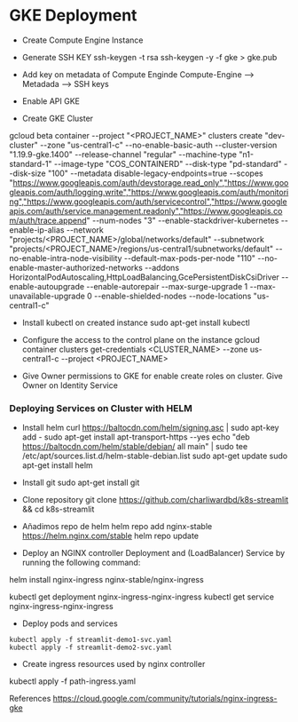 # GKE Deployment
- Create Compute Engine Instance

- Generate SSH KEY
  ssh-keygen -t rsa
  ssh-keygen -y -f gke > gke.pub

- Add key on metadata of Compute Enginde
    Compute-Engine --> Metadada --> SSH keys

- Enable API GKE

- Create GKE Cluster

gcloud beta container --project "<PROJECT_NAME>" clusters create "dev-cluster" --zone "us-central1-c" --no-enable-basic-auth --cluster-version "1.19.9-gke.1400" --release-channel "regular" --machine-type "n1-standard-1" --image-type "COS_CONTAINERD" --disk-type "pd-standard" --disk-size "100" --metadata disable-legacy-endpoints=true --scopes "https://www.googleapis.com/auth/devstorage.read_only","https://www.googleapis.com/auth/logging.write","https://www.googleapis.com/auth/monitoring","https://www.googleapis.com/auth/servicecontrol","https://www.googleapis.com/auth/service.management.readonly","https://www.googleapis.com/auth/trace.append" --num-nodes "3" --enable-stackdriver-kubernetes --enable-ip-alias --network "projects/<PROJECT_NAME>/global/networks/default" --subnetwork "projects/<PROJECT_NAME>/regions/us-central1/subnetworks/default" --no-enable-intra-node-visibility --default-max-pods-per-node "110" --no-enable-master-authorized-networks --addons HorizontalPodAutoscaling,HttpLoadBalancing,GcePersistentDiskCsiDriver --enable-autoupgrade --enable-autorepair --max-surge-upgrade 1 --max-unavailable-upgrade 0 --enable-shielded-nodes --node-locations "us-central1-c"


- Install kubectl on created instance
sudo apt-get install kubectl

- Configure the access to the control plane on the instance
gcloud container clusters get-credentials <CLUSTER_NAME> --zone us-central1-c --project <PROJECT_NAME>

- Give Owner permissions to GKE for enable create roles on cluster. 
    Give Owner on Identity Service


### Deploying Services on Cluster with HELM

- Install helm 
curl https://baltocdn.com/helm/signing.asc | sudo apt-key add -
sudo apt-get install apt-transport-https --yes
echo "deb https://baltocdn.com/helm/stable/debian/ all main" | sudo tee /etc/apt/sources.list.d/helm-stable-debian.list
sudo apt-get update
sudo apt-get install helm

- Install git 
sudo apt-get install git

- Clone repository
git clone https://github.com/charliwardbd/k8s-streamlit && cd k8s-streamlit


- Añadimos repo de helm
helm repo add nginx-stable https://helm.nginx.com/stable
helm repo update

- Deploy an NGINX controller Deployment and (LoadBalancer) Service by running the following command:

helm install nginx-ingress nginx-stable/nginx-ingress

kubectl get deployment nginx-ingress-nginx-ingress
kubectl get service nginx-ingress-nginx-ingress

- Deploy pods and services
```
kubectl apply -f streamlit-demo1-svc.yaml
kubectl apply -f streamlit-demo2-svc.yaml
```

- Create ingress resources used by nginx controller

kubectl apply -f path-ingress.yaml


References
https://cloud.google.com/community/tutorials/nginx-ingress-gke